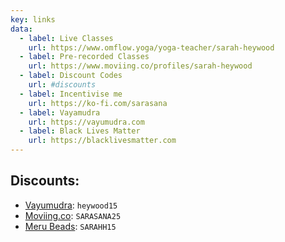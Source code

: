 ```yaml
---
key: links
data:
  - label: Live Classes
    url: https://www.omflow.yoga/yoga-teacher/sarah-heywood
  - label: Pre-recorded Classes
    url: https://www.moviing.co/profiles/sarah-heywood
  - label: Discount Codes
    url: #discounts
  - label: Incentivise me
    url: https://ko-fi.com/sarasana
  - label: Vayamudra 
    url: https://vayumudra.com 
  - label: Black Lives Matter
    url: https://blacklivesmatter.com
---
```


## Discounts:

  - [Vayumudra](https://vayumudra.com): `heywood15`
  - [Moviing.co](https://moviing.co): `SARASANA25`
  - [Meru Beads](https://merubeads.com): `SARAHH15`
